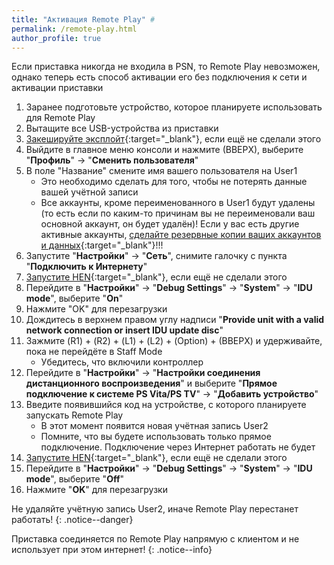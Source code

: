 ```yaml
---
title: "Активация Remote Play" #
permalink: /remote-play.html
author_profile: true
---
```


Если приставка никогда не входила в PSN, то Remote Play невозможен, однако теперь есть способ активации его без подключения к сети и активации приставки

1. Заранее подготовьте устройство, которое планируете использовать для Remote Play 
1. Вытащите все USB-устройства из приставки 
1. [Закешируйте эксплойт](start-hen#%D1%87%D0%B0%D1%81%D1%82%D1%8C-iv---%D0%BA%D0%B5%D1%88%D0%B8%D1%80%D0%BE%D0%B2%D0%B0%D0%BD%D0%B8%D0%B5-%D1%8D%D0%BA%D1%81%D0%BF%D0%BB%D0%BE%D0%B9%D1%82%D0%B0){:target="_blank"}, если ещё не сделали этого
1. Выйдите в главное меню консоли и нажмите (ВВЕРХ), выберите "**Профиль**" -> "**Сменить пользователя**"
1. В поле "Название" смените имя вашего пользователя на User1 
	* Это необходимо сделать для того, чтобы не потерять данные вашей учётной записи
	* Все аккаунты, кроме переименованного в User1 будут удалены (то есть если по каким-то причинам вы не переименовали ваш основной аккаунт, он будет удалён)! Если у вас есть другие активные аккаунты, [сделайте резервные копии ваших аккаунтов и данных](backup){:target="_blank"}!!!
1. Запустите "**Настройки**" -> "**Сеть**", снимите галочку с пункта "**Подключить к Интернету**"
1. [Запустите HEN](start-hen#%D1%87%D0%B0%D1%81%D1%82%D1%8C-iii---%D0%B7%D0%B0%D0%BF%D1%83%D1%81%D0%BA-%D1%8D%D0%BA%D1%81%D0%BF%D0%BB%D0%BE%D0%B9%D1%82%D0%B0){:target="_blank"}, если ещё не сделали этого
1. Перейдите в "**Настройки**" -> "**Debug Settings**" -> "**System**" -> "**IDU mode**", выберите "**On**"
1. Нажмите "OK" для перезагрузки
1. Дождитесь в верхнем правом углу надписи "**Provide unit with a valid network connection or insert IDU update disc**"
1. Зажмите (R1) + (R2) + (L1) + (L2) + (Option) + (ВВЕРХ) и удерживайте, пока не перейдёте в Staff Mode
	* Убедитесь, что включили контроллер
1. Перейдите в "**Настройки**" -> "**Настройки соединения дистанционного воспроизведения**" и выберите "**Прямое подключение к системе PS Vita/PS TV**" -> "**Добавить устройство**"
1. Введите появившийся код на устройстве, с которого планируете запускать Remote Play 
	* В этот момент появится новая учётная запись User2
	* Помните, что вы будете использовать только прямое подключение. Подключение через Интернет работать не будет
1. [Запустите HEN](start-hen#%D1%87%D0%B0%D1%81%D1%82%D1%8C-iii---%D0%B7%D0%B0%D0%BF%D1%83%D1%81%D0%BA-%D1%8D%D0%BA%D1%81%D0%BF%D0%BB%D0%BE%D0%B9%D1%82%D0%B0){:target="_blank"}, если ещё не сделали этого
1. Перейдите в "**Настройки**" -> "**Debug Settings**" -> "**System**" -> "**IDU mode**", выберите "**Off**"
1. Нажмите "**OK**" для перезагрузки

Не удаляйте учётную запись User2, иначе Remote Play перестанет работать! 
{: .notice--danger}

Приставка соединяется по Remote Play напрямую с клиентом и не использует при этом интернет!
{: .notice--info}